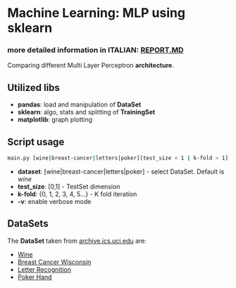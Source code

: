 # Machine Learning: MLP using sklearn  
### more detailed information in ITALIAN: [REPORT.MD](REPORT.MD)  

Comparing different Multi Layer Perceptron **architecture**.

## Utilized libs 
    
* **pandas**:  load and manipulation of **DataSet** 
* **sklearn**:  algo, stats and splitting of **TrainingSet**
* **matplotlib**: graph plotting
  
## Script usage  
  
```bash  
main.py [wine|breast-cancer|letters|poker][test_size < 1 | k-fold > 1][-v]  
```  
  
* **dataset**: [wine|breast-cancer|letters|poker] - select DataSet. Default is *wine*  
* **test_size**: [0,1] - TestSet dimension  
* **k-fold**: {0, 1, 2, 3, 4, 5...} - K fold iteration  
* **-v**: enable verbose mode  

## DataSets

The **DataSet** taken from [archive.ics.uci.edu](https://archive.ics.uci.edu/ml/index.php) are: 
* [Wine](https://archive.ics.uci.edu/ml/datasets/Wine)
* [Breast Cancer Wisconsin](https://archive.ics.uci.edu/ml/datasets/Breast+Cancer+Wisconsin+(Diagnostic))
* [Letter Recognition](https://archive.ics.uci.edu/ml/datasets/Letter+Recognition)
* [Poker Hand](https://archive.ics.uci.edu/ml/datasets/Poker+Hand)